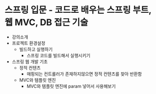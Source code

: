 # 스프링 입문 - 코드로 배우는 스프링 부트, 웹 MVC, DB 접근 기술
- 강의소개
- 프로젝트 환경설정
  - 빌드하고 실행하기
    - 스프링 코드를 빌드해서 실행시키기
- 스프링 웹 개발 기초
  - 정적 컨텐츠
    - 매핑되는 컨트롤러가 존재하지않으면 정적 컨텐츠를 찾아 반환함
  - MVC와 템플릿 엔진
    - MVC와 템플릿 엔진에 param 넣어서 사용해보기